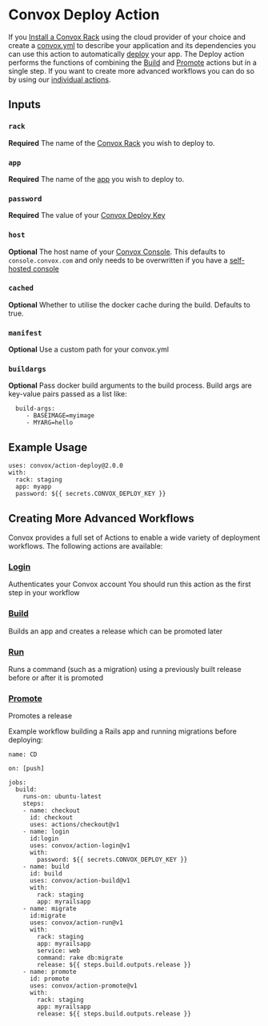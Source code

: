 # Convox Deploy Action
If you [Install a Convox Rack](https://github.com/convox/installer) using the cloud provider of your choice and create a [convox.yml](https://docs.convox.com/application/convox-yml) to describe your application and its dependencies you can use this action to automatically [deploy](https://docs.convox.com/introduction/getting-started#deploy-your-application) your app.
The Deploy action performs the functions of combining the [Build](https://github.com/convox/action-build) and [Promote](https://github.com/convox/action-promote) actions but in a single step. If you want to create more advanced workflows you can do so by using our [individual actions](#creating-more-advanced-workflows).

## Inputs
### `rack`
**Required** The name of the [Convox Rack](https://docs.convox.com/introduction/rack) you wish to deploy to.
### `app`
**Required** The name of the [app](https://docs.convox.com/deployment/creating-an-application) you wish to deploy to.
### `password`
**Required** The value of your [Convox Deploy Key](https://docs.convox.com/console/deploy-keys)
### `host`
**Optional** The host name of your [Convox Console](https://docs.convox.com/introduction/console). This defaults to `console.convox.com` and only needs to be overwritten if you have a [self-hosted console](https://docs.convox.com/reference/hipaa-compliance#run-a-private-convox-console)
### `cached`
**Optional** Whether to utilise the docker cache during the build. Defaults to true.
### `manifest`
**Optional** Use a custom path for your convox.yml
### `buildargs`
**Optional** Pass docker build arguments to the build process. Build args are key-value pairs passed as a list like:
```
  build-args:
     - BASEIMAGE=myimage
     - MYARG=hello
```


## Example Usage
```
uses: convox/action-deploy@2.0.0
with:
  rack: staging
  app: myapp
  password: ${{ secrets.CONVOX_DEPLOY_KEY }}
```

## Creating More Advanced Workflows
Convox provides a full set of Actions to enable a wide variety of deployment workflows. The following actions are available:
### [Login](https://github.com/convox/action-login)
Authenticates your Convox account You should run this action as the first step in your workflow
### [Build](https://github.com/convox/action-build)
Builds an app and creates a release which can be promoted later
### [Run](https://github.com/convox/action-run)
Runs a command (such as a migration) using a previously built release before or after it is promoted
### [Promote](https://github.com/convox/action-promote)
Promotes a release

Example workflow building a Rails app and running migrations before deploying:
```
name: CD

on: [push]

jobs:
  build:
    runs-on: ubuntu-latest
    steps:
    - name: checkout
      id: checkout
      uses: actions/checkout@v1
    - name: login
      id:login
      uses: convox/action-login@v1
      with:
        password: ${{ secrets.CONVOX_DEPLOY_KEY }}
    - name: build
      id: build
      uses: convox/action-build@v1
      with:
        rack: staging
        app: myrailsapp
    - name: migrate
      id:migrate
      uses: convox/action-run@v1
      with:
        rack: staging
        app: myrailsapp
        service: web
        command: rake db:migrate
        release: ${{ steps.build.outputs.release }}
    - name: promote
      id: promote
      uses: convox/action-promote@v1
      with:
        rack: staging
        app: myrailsapp
        release: ${{ steps.build.outputs.release }}


```
